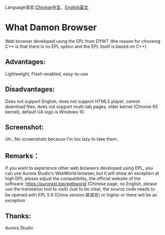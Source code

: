 Language语言:[Chinese中文](https://github.com/WhatDamon/WDBrowser/blob/master/README-CN.md)、[English英文](https://github.com/WhatDamon/WDBrowser/blob/master/README.md)
# What Damon Browser
Web browser developed using the EPL from DYWT (the reason for choosing C++ is that there is no EPL option and the EPL itself is based on C++)
## Advantages:
Lightweight, Flash-enabled, easy-to-use
## Disadvantages:
Does not support English, does not support HTML5 player, cannot download files, does not support multi-tab pages, older kernel (Chrome 65 kernel), default UA logo is Windows 10
## Screenshot:
Uh...No screenshots because I'm too lazy to take them.
## Remarks：
If you want to experience other web browsers developed using EPL, you can use Aurora Studio's WebWorld browser, but it will show an exception at high DPI, please adjust the compatibility, the official website of the software: https://aurorast.top/webworld (Chinese page, no English, please use the translation tool to visit)
Just to be clear, the source code needs to be opened with EPL 5.9 (China version:易语言) or higher or there will be an exception
## Thanks:
Aurora Studio
